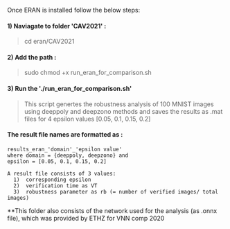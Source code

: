 Once ERAN is installed follow the below steps:

#### 1) Naviagate to folder 'CAV2021' : 
  > cd eran/CAV2021
#### 2) Add the path : 
  > sudo chmod +x run_eran_for_comparison.sh
#### 3) Run the './run_eran_for_comparison.sh' 
  > This script genertes the robustness analysis of 100 
  MNIST images using deeppoly and deepzono methods and
  saves the results as .mat files for 4 epsilon values
  [0.05, 0.1, 0.15, 0.2]


#### The result file names are formatted as :
  ```
  results_eran_'domain'_'epsilon value'
  where domain = {deeppoly, deepzono} and 
  epsilon = [0.05, 0.1, 0.15, 0.2]
  
  A result file consists of 3 values:
    1)  corresponding epsilon
    2)  verification time as VT
    3)  robustness parameter as rb (= number of verified images/ total images)
  ```
  
  **This folder also consists of the network used for the analysis (as .onnx file), which was provided by ETHZ for VNN comp 2020
